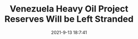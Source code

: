 ---
"title": "Venezuela Heavy Oil Project Reserves Will be Left Stranded"
"date": "2021-9-13 18:7:41"
"feed_name": "RIGZONE"
"feed_website": "http://www.rigzone.com/"
"feed_rss": "http://www.rigzone.com/news/rss/rigzone_latest.aspx"
"link": "https://www.rigzone.com/news/venezuela_heavy_oil_project_reserves_will_be_left_stranded-13-sep-2021-166422-article/?rss=true"
"file": "_posts/2021-9-13-18-7-41_RIGZONE_2e449aac5df1637ffb7145cd0111c2dc26e38026.md"
"accident": "0"
"drilling": "0"
"dead": "0"
"injured": "0"
---